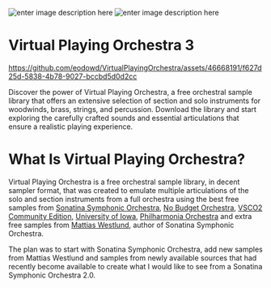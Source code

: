 ![enter image description here](https://github.com/eodowd/VirtualPlayingOrchestra/blob/main/Images/Screenshot%202023-05-10%20164523.png?raw=true)
![enter image description here](https://github.com/eodowd/VirtualPlayingOrchestra/blob/main/Images/Screenshot%202023-05-10%20182630.png?raw=true)

# Virtual Playing Orchestra 3

https://github.com/eodowd/VirtualPlayingOrchestra/assets/46668191/f627d25d-5838-4b78-9027-bccbd5d0d2cc


Discover the power of Virtual Playing Orchestra, a free orchestral sample library that offers an extensive selection of section and solo instruments for woodwinds, brass, strings, and percussion. Download the library and start exploring the carefully crafted sounds and essential articulations that ensure a realistic playing experience. 


# What Is Virtual Playing Orchestra?

Virtual Playing Orchestra is a free orchestral sample library, in decent sampler format, that was created to emulate multiple articulations of the solo and section instruments from a full orchestra using the best free samples from [Sonatina Symphonic Orchestra](http://sso.mattiaswestlund.net/), [No Budget Orchestra](https://github.com/ssj71/No-Budget-Orchestra), [VSCO2 Community Edition](http://vis.versilstudios.net/vsco-2.html), [University of Iowa](http://theremin.music.uiowa.edu/), [Philharmonia Orchestra](http://www.philharmonia.co.uk/explore/make_music) and extra free samples from [Mattias Westlund](http://mattiaswestlund.net/samples/), author of Sonatina Symphonic Orchestra.

The plan was to start with Sonatina Symphonic Orchestra, add new samples from Mattias Westlund and samples from newly available sources that had recently become available to create what I would like to see from a Sonatina Symphonic Orchestra 2.0.

